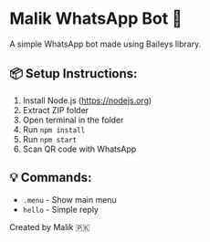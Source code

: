 # Malik WhatsApp Bot 🤖
A simple WhatsApp bot made using Baileys library.

## 📦 Setup Instructions:
1. Install Node.js (https://nodejs.org)
2. Extract ZIP folder
3. Open terminal in the folder
4. Run `npm install`
5. Run `npm start`
6. Scan QR code with WhatsApp

## 💡 Commands:
- `.menu` - Show main menu
- `hello` - Simple reply

Created by Malik 🇵🇰